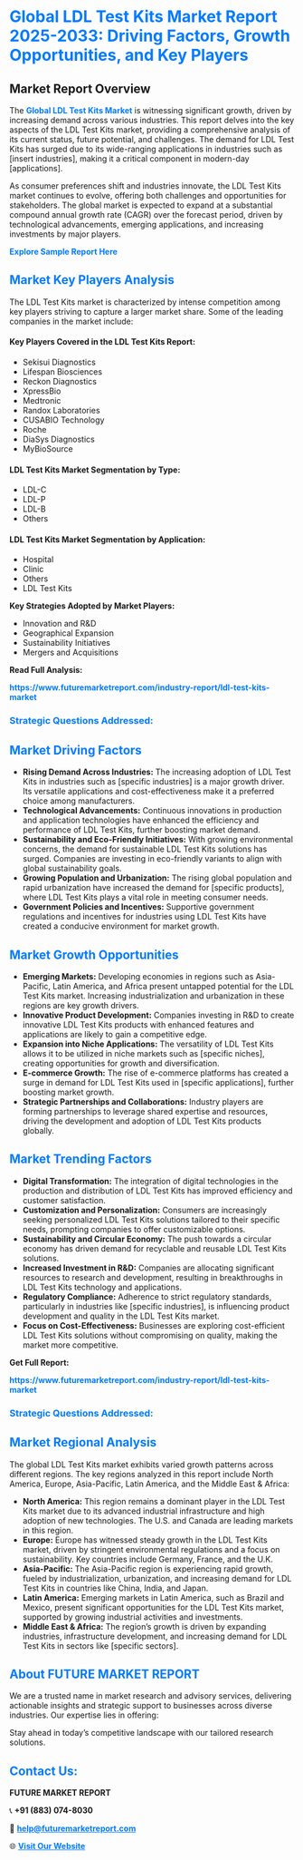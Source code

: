 <h1 style="color: #007BFF;">Global LDL Test Kits Market Report 2025-2033: Driving Factors, Growth Opportunities, and Key Players</h1>

<section id="overview">
<h2>Market Report Overview</h2>
<p>The <a href="https://www.futuremarketreport.com/industry-report/ldl-test-kits-market" style="color: #007BFF; text-decoration: none;"><strong>Global LDL Test Kits Market</strong></a> is witnessing significant growth, driven by increasing demand across various industries. This report delves into the key aspects of the LDL Test Kits market, providing a comprehensive analysis of its current status, future potential, and challenges. The demand for LDL Test Kits has surged due to its wide-ranging applications in industries such as [insert industries], making it a critical component in modern-day [applications].</p>
<p>As consumer preferences shift and industries innovate, the LDL Test Kits market continues to evolve, offering both challenges and opportunities for stakeholders. The global market is expected to expand at a substantial compound annual growth rate (CAGR) over the forecast period, driven by technological advancements, emerging applications, and increasing investments by major players.</p>
</section>

<section id="overview">
<p><a href="https://www.futuremarketreport.com/request-sample/reportId=122393" style="color: #007BFF; text-decoration: none;"><strong>Explore Sample Report Here</strong></a></p>
</section>

<section id="key-players">
<h2 style="color: #007BFF;">Market Key Players Analysis</h2>
<p>The LDL Test Kits market is characterized by intense competition among key players striving to capture a larger market share. Some of the leading companies in the market include:</p>
<h4>Key Players Covered in the LDL Test Kits Report:</h4>
<ul><li>Sekisui Diagnostics</li><li>Lifespan Biosciences</li><li>Reckon Diagnostics</li><li>XpressBio</li><li>Medtronic</li><li>Randox Laboratories</li><li>CUSABIO Technology</li><li>Roche</li><li>DiaSys Diagnostics</li><li>MyBioSource</li></ul>
<h4>LDL Test Kits Market Segmentation by Type:</h4>
<ul><li>LDL-C</li><li>LDL-P</li><li>LDL-B</li><li>Others</li></ul>

<h4>LDL Test Kits Market Segmentation by Application:</h4>
<ul><li>Hospital</li><li>Clinic</li><li>Others</li><li>LDL Test Kits</li></ul>
<p><strong>Key Strategies Adopted by Market Players:</strong></p>
<ul>
<li>Innovation and R&D</li>
<li>Geographical Expansion</li>
<li>Sustainability Initiatives</li>
<li>Mergers and Acquisitions</li>
</ul>
</section>

<section>
<p><strong>Read Full Analysis: </strong></p><a href="https://www.futuremarketreport.com/industry-report/ldl-test-kits-market" style="color: #007BFF; text-decoration: none;"><strong>https://www.futuremarketreport.com/industry-report/ldl-test-kits-market</strong></a>
<h3 style="color: #007BFF;">Strategic Questions Addressed:</h3>
</section>

<section id="driving-factors">
<h2 style="color: #007BFF;">Market Driving Factors</h2>
<ul>
<li><strong>Rising Demand Across Industries:</strong> The increasing adoption of LDL Test Kits in industries such as [specific industries] is a major growth driver. Its versatile applications and cost-effectiveness make it a preferred choice among manufacturers.</li>
<li><strong>Technological Advancements:</strong> Continuous innovations in production and application technologies have enhanced the efficiency and performance of LDL Test Kits, further boosting market demand.</li>
<li><strong>Sustainability and Eco-Friendly Initiatives:</strong> With growing environmental concerns, the demand for sustainable LDL Test Kits solutions has surged. Companies are investing in eco-friendly variants to align with global sustainability goals.</li>
<li><strong>Growing Population and Urbanization:</strong> The rising global population and rapid urbanization have increased the demand for [specific products], where LDL Test Kits plays a vital role in meeting consumer needs.</li>
<li><strong>Government Policies and Incentives:</strong> Supportive government regulations and incentives for industries using LDL Test Kits have created a conducive environment for market growth.</li>
</ul>
</section>

<section id="growth-opportunities">
<h2 style="color: #007BFF;">Market Growth Opportunities</h2>
<ul>
<li><strong>Emerging Markets:</strong> Developing economies in regions such as Asia-Pacific, Latin America, and Africa present untapped potential for the LDL Test Kits market. Increasing industrialization and urbanization in these regions are key growth drivers.</li>
<li><strong>Innovative Product Development:</strong> Companies investing in R&D to create innovative LDL Test Kits products with enhanced features and applications are likely to gain a competitive edge.</li>
<li><strong>Expansion into Niche Applications:</strong> The versatility of LDL Test Kits allows it to be utilized in niche markets such as [specific niches], creating opportunities for growth and diversification.</li>
<li><strong>E-commerce Growth:</strong> The rise of e-commerce platforms has created a surge in demand for LDL Test Kits used in [specific applications], further boosting market growth.</li>
<li><strong>Strategic Partnerships and Collaborations:</strong> Industry players are forming partnerships to leverage shared expertise and resources, driving the development and adoption of LDL Test Kits products globally.</li>
</ul>
</section>

<section id="trending-factors">
<h2 style="color: #007BFF;">Market Trending Factors</h2>
<ul>
<li><strong>Digital Transformation:</strong> The integration of digital technologies in the production and distribution of LDL Test Kits has improved efficiency and customer satisfaction.</li>
<li><strong>Customization and Personalization:</strong> Consumers are increasingly seeking personalized LDL Test Kits solutions tailored to their specific needs, prompting companies to offer customizable options.</li>
<li><strong>Sustainability and Circular Economy:</strong> The push towards a circular economy has driven demand for recyclable and reusable LDL Test Kits solutions.</li>
<li><strong>Increased Investment in R&D:</strong> Companies are allocating significant resources to research and development, resulting in breakthroughs in LDL Test Kits technology and applications.</li>
<li><strong>Regulatory Compliance:</strong> Adherence to strict regulatory standards, particularly in industries like [specific industries], is influencing product development and quality in the LDL Test Kits market.</li>
<li><strong>Focus on Cost-Effectiveness:</strong> Businesses are exploring cost-efficient LDL Test Kits solutions without compromising on quality, making the market more competitive.</li>
</ul>
</section>

<section>
<p><strong>Get Full Report: </strong></p><a href="https://www.futuremarketreport.com/industry-report/ldl-test-kits-market" style="color: #007BFF; text-decoration: none;"><strong>https://www.futuremarketreport.com/industry-report/ldl-test-kits-market</strong></a>
<h3 style="color: #007BFF;">Strategic Questions Addressed:</h3>
</section>


<section id="regional-analysis">
<h2 style="color: #007BFF;">Market Regional Analysis</h2>
<p>The global LDL Test Kits market exhibits varied growth patterns across different regions. The key regions analyzed in this report include North America, Europe, Asia-Pacific, Latin America, and the Middle East & Africa:</p>
<ul>
<li><strong>North America:</strong> This region remains a dominant player in the LDL Test Kits market due to its advanced industrial infrastructure and high adoption of new technologies. The U.S. and Canada are leading markets in this region.</li>
<li><strong>Europe:</strong> Europe has witnessed steady growth in the LDL Test Kits market, driven by stringent environmental regulations and a focus on sustainability. Key countries include Germany, France, and the U.K.</li>
<li><strong>Asia-Pacific:</strong> The Asia-Pacific region is experiencing rapid growth, fueled by industrialization, urbanization, and increasing demand for LDL Test Kits in countries like China, India, and Japan.</li>
<li><strong>Latin America:</strong> Emerging markets in Latin America, such as Brazil and Mexico, present significant opportunities for the LDL Test Kits market, supported by growing industrial activities and investments.</li>
<li><strong>Middle East & Africa:</strong> The region’s growth is driven by expanding industries, infrastructure development, and increasing demand for LDL Test Kits in sectors like [specific sectors].</li>
</ul>
</section>

<footer>
<h2 style="color: #007BFF;">About FUTURE MARKET REPORT</h2>
<p>We are a trusted name in market research and advisory services, delivering actionable insights and strategic support to businesses across diverse industries. Our expertise lies in offering:</p>

<p>Stay ahead in today’s competitive landscape with our tailored research solutions.</p>

<h2 style="color: #007BFF;">Contact Us:</h2>
<p><strong>FUTURE MARKET REPORT</strong></p>
<p>📞 <strong>+91 (883) 074-8030</strong></p>
<p>📧 <strong><a href="mailto:help@futuremarketreport.com" style="color: #007BFF;">help@futuremarketreport.com</a></strong></p>
<p>🌐 <strong><a href="https://www.futuremarketreport.com/" style="color: #007BFF;">Visit Our Website</a></strong></p>
</footer>